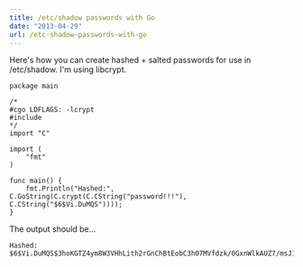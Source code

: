```yaml
---
title: /etc/shadow passwords with Go
date: "2013-04-29"
url: /etc-shadow-passwords-with-go
---
```



Here's how you can create hashed + salted passwords for use in /etc/shadow. I'm using libcrypt.

	package main

	/*
	#cgo LDFLAGS: -lcrypt
	#include 
	*/
	import "C"

	import (
		"fmt"
	)

	func main() {
		fmt.Println("Hashed:", C.GoString(C.crypt(C.CString("password!!!"), C.CString("$6$Vi.DuMQS"))));
	}

The output should be...

	Hashed: $6$Vi.DuMQS$3hoKGTZ4ym8W3VHhLith2rGnChBtEobC3h07MVfdzk/0GxnWlkAUZ7/msJ1t93ekA8qc7jzVfP./8fnkfk/e6/

